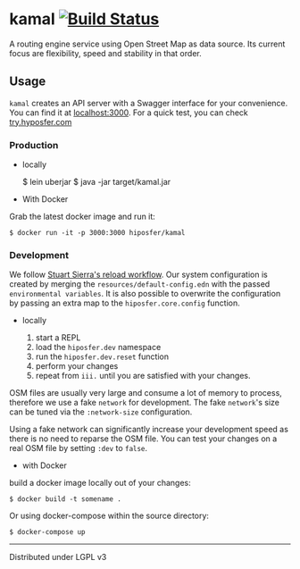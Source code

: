 # kamal [![Build Status](https://travis-ci.org/hiposfer/kamal.svg?branch=master)](https://travis-ci.org/hiposfer/kamal)

A routing engine service using Open Street Map as data source. Its current focus are
flexibility, speed and stability in that order.

## Usage

`kamal` creates an API server with a Swagger interface for your convenience.
You can find it at [localhost:3000](http://localhost:3000). For a quick test, you can
check [try.hyposfer.com](http://try.hiposfer.com/index.html)

### Production

- locally


    $ lein uberjar
    $ java -jar target/kamal.jar


- With Docker

Grab the latest docker image and run it:

    $ docker run -it -p 3000:3000 hiposfer/kamal


### Development

We follow [Stuart Sierra's reload workflow](https://github.com/stuartsierra/component).
Our system configuration is created by merging the `resources/default-config.edn`
with the passed `environmental variables`.
It is also possible to overwrite the configuration by passing an extra map to
the `hiposfer.core.config` function.

- locally

    1. start a REPL
    2. load the `hiposfer.dev` namespace
    3. run the `hiposfer.dev.reset` function
    4. perform your changes
    5. repeat from `iii.` until you are satisfied with your changes.
    
OSM files are usually very large and consume a lot of memory to process, therefore
we use a fake `network` for development. The fake `network`'s size can be tuned via
the `:network-size` configuration. 

Using a fake network can significantly increase your development speed as there is
no need to reparse the OSM file. You can test your changes on a real OSM file by
setting `:dev` to `false`.

- with Docker

build a docker image locally out of your changes:

    $ docker build -t somename .

Or using docker-compose within the source directory:

    $ docker-compose up

---
Distributed under LGPL v3
